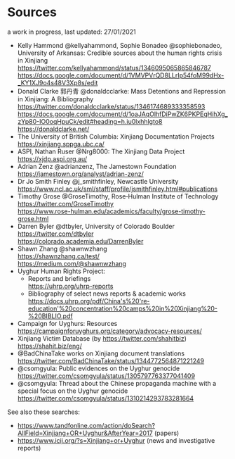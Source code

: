 # Sources
a work in progress, last updated: 27/01/2021

* Kelly Hammond @kellyahammond, Sophie Bonadeo @sophiebonadeo, University of Arkansas: Credible sources about the human rights crisis in Xinjiang  
  https://twitter.com/kellyahammond/status/1346095065865846787  
  https://docs.google.com/document/d/1VMVPVrQD8LLrIp54foM99dHx-_KY1XJ9o4s48V3Xp8s/edit
* Donald Clarke 郭丹青 @donaldcclarke: Mass Detentions and Repression in Xinjiang: A Bibliography  
  https://twitter.com/donaldcclarke/status/1346174689333358593  
  https://docs.google.com/document/d/1oaJAqOlhfDiPwZK6PKPEqHihXg_zYp80-IO0oqHpuCk/edit#heading=h.iu0lxhhlgto8  
  https://donaldclarke.net/
* The University of British Columbia: Xinjiang Documentation Projects    
  https://xinjiang.sppga.ubc.ca/
* ASPI, Nathan Ruser @Nrg8000: The Xinjiang Data Project  
  https://xjdp.aspi.org.au/  
* Adrian Zenz @adrianzenz, The Jamestown Foundation  
  https://jamestown.org/analyst/adrian-zenz/  
* Dr Jo Smith Finley @j_smithfinley, Newcastle University  
  https://www.ncl.ac.uk/sml/staff/profile/jsmithfinley.html#publications  
* Timothy Grose @GroseTimothy, Rose‑Hulman Institute of Technology  
  https://twitter.com/GroseTimothy  
  https://www.rose-hulman.edu/academics/faculty/grose-timothy-grose.html
* Darren Byler @dtbyler, University of Colorado Boulder  
  https://twitter.com/dtbyler  
  https://colorado.academia.edu/DarrenByler  
* Shawn Zhang @shawnwzhang  
  https://shawnzhang.ca/test/  
  https://medium.com/@shawnwzhang
* Uyghur Human Rights Project: 
  * Reports and briefings  
    https://uhrp.org/uhrp-reports
  * Bibliography of select news reports & academic works  
    https://docs.uhrp.org/pdf/China's%20're-education'%20concentration%20camps%20in%20Xinjiang%20-%20BIBLIO.pdf
* Campaign for Uyghurs: Resources  
  https://campaignforuyghurs.org/category/advocacy-resources/
* Xinjiang Victim Database (by https://twitter.com/shahitbiz)  
  https://shahit.biz/eng/ 
* @BadChinaTake works on Xinjiang document translations  
  https://twitter.com/BadChinaTake/status/1344772564871221249
* @csomgyula: Public evidences on the Uyghur genocide  
  https://twitter.com/csomgyula/status/1305797763377041409
* @csomgyula: Thread about the Chinese propaganda machine with a special focus on the Uyghur genocide  
  https://twitter.com/csomgyula/status/1310214293783281664

See also these searches:  

* https://www.tandfonline.com/action/doSearch?AllField=Xinjiang+OR+Uyghur&AfterYear=2017 (papers)  
* https://www.icij.org/?s=Xinjiang+or+Uyghur (news and investigative reports)  
